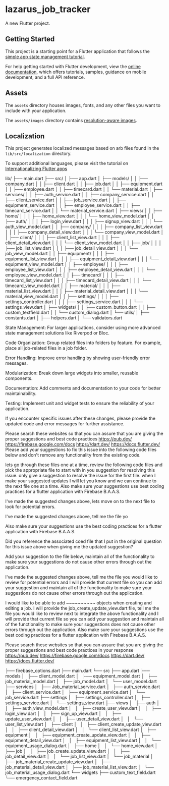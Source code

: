 # lazarus_job_tracker

A new Flutter project.

## Getting Started

This project is a starting point for a Flutter application that follows the
[simple app state management
tutorial](https://flutter.dev/docs/development/data-and-backend/state-mgmt/simple).

For help getting started with Flutter development, view the
[online documentation](https://flutter.dev/docs), which offers tutorials,
samples, guidance on mobile development, and a full API reference.

## Assets

The `assets` directory houses images, fonts, and any other files you want to
include with your application.

The `assets/images` directory contains [resolution-aware
images](https://flutter.dev/docs/development/ui/assets-and-images#resolution-aware).

## Localization

This project generates localized messages based on arb files found in
the `lib/src/localization` directory.

To support additional languages, please visit the tutorial on
[Internationalizing Flutter
apps](https://flutter.dev/docs/development/accessibility-and-localization/internationalization)



lib/
├── main.dart
├── src/
│   ├── app.dart
│   ├── models/
│   │   ├── company.dart
│   │   ├── client.dart
│   │   ├── job.dart
│   │   ├── equipment.dart
│   │   ├── employee.dart
│   │   ├── timecard.dart
│   │   └── material.dart
│   ├── services/
│   │   ├── auth_service.dart
│   │   ├── company_service.dart
│   │   ├── client_service.dart
│   │   ├── job_service.dart
│   │   ├── equipment_service.dart
│   │   ├── employee_service.dart
│   │   ├── timecard_service.dart
│   │   └── material_service.dart
│   ├── views/
│   │   ├── home/
│   │   │   ├── home_view.dart
│   │   │   └── home_view_model.dart
│   │   ├── auth/
│   │   │   ├── login_view.dart
│   │   │   ├── signup_view.dart
│   │   │   └── auth_view_model.dart
│   │   ├── company/
│   │   │   ├── company_list_view.dart
│   │   │   ├── company_detail_view.dart
│   │   │   └── company_view_model.dart
│   │   ├── client/
│   │   │   ├── client_list_view.dart
│   │   │   ├── client_detail_view.dart
│   │   │   └── client_view_model.dart
│   │   ├── job/
│   │   │   ├── job_list_view.dart
│   │   │   ├── job_detail_view.dart
│   │   │   └── job_view_model.dart
│   │   ├── equipment/
│   │   │   ├── equipment_list_view.dart
│   │   │   ├── equipment_detail_view.dart
│   │   │   └── equipment_view_model.dart
│   │   ├── employee/
│   │   │   ├── employee_list_view.dart
│   │   │   ├── employee_detail_view.dart
│   │   │   └── employee_view_model.dart
│   │   ├── timecard/
│   │   │   ├── timecard_list_view.dart
│   │   │   ├── timecard_detail_view.dart
│   │   │   └── timecard_view_model.dart
│   │   ├── material/
│   │   │   ├── material_list_view.dart
│   │   │   ├── material_detail_view.dart
│   │   │   └── material_view_model.dart
│   │   ├── settings/
│   │   │   ├── settings_controller.dart
│   │   │   ├── settings_service.dart
│   │   │   └── settings_view.dart
│   ├── widgets/
│   │   ├── custom_button.dart
│   │   ├── custom_textfield.dart
│   │   └── custom_dialog.dart
│   └── utils/
│       ├── constants.dart
│       ├── helpers.dart
│       └── validators.dart


State Management: For larger applications, consider using more advanced state management solutions like Riverpod or Bloc.

Code Organization: Group related files into folders by feature. For example, place all job-related files in a job folder.

Error Handling: Improve error handling by showing user-friendly error messages.

Modularization: Break down large widgets into smaller, reusable components.

Documentation: Add comments and documentation to your code for better maintainability.

Testing: Implement unit and widget tests to ensure the reliability of your application.

If you encounter specific issues after these changes, please provide the updated code and error messages for further assistance.

Please search these websites so that you can assure that you are giving the proper suggestions and best code practices
https://pub.dev/
https://firebase.google.com/docs
https://dart.dev/
https://docs.flutter.dev/
Please add your suggestions to fix this issue into the following code files below and don't remove any functionality from the existing code.

lets go through these files one at a time, review the following code files and pick the appropriate file to start with in you suggestion for resolving this issue. only give a suggestion to resolve the issue for the first file. when I  make your suggested updates I will let you know and we can continue to the next file one at a time. Also make sure your suggestions use best coding practices for a flutter application with Firebase B.A.A.S.



I've made the suggested changes above, lets move on to the next file to look for potential errors.

I've made the suggested changes above, tell me the file yo

Also make sure your suggestions use the best coding practices for a flutter application with Firebase B.A.A.S.

Did you reference the associated coed file that I put in the original question for this issue above when giving me the updated suggestion? 

Add your suggestion to the file below, maintain all of the functionality to make sure your suggestions do not cause other errors through out the application.

I've made the suggested changes above, tell me the file you would like to review for potential errors and I will provide that current file so you can add your suggestion and maintain all of the functionality to make sure your suggestions do not cause other errors through out the application.


I would like to be able to add ~~~~~~~~~~ objects when creating and editing a job. I will provide the job_create_update_view.dart file, tell me the file you would like to review next to integrate the above functionality  and I will provide that current file so you can add your suggestion and maintain all of the functionality to make sure your suggestions does not cause other errors through out the application. Also make sure your suggestions use the best coding practices for a flutter application with Firebase B.A.A.S.

Please search these websites so that you can assure that you are giving the proper suggestions and best code practices in your response
https://pub.dev/
https://firebase.google.com/docs
https://dart.dev/
https://docs.flutter.dev/

├── firebase_options.dart
├── main.dart
└── src
    ├── app.dart
    ├── models
    │   ├── client_model.dart
    │   ├── equipment_model.dart
    │   ├── job_material_model.dart
    │   ├── job_model.dart
    │   └── user_model.dart
    ├── services
    │   ├── Job_material_service.dart
    │   ├── auth_service.dart
    │   ├── client_service.dart
    │   ├── equipment_service.dart
    │   └── job_service.dart
    ├── settings
    │   ├── settings_controller.dart
    │   ├── settings_service.dart
    │   └── settings_view.dart
    ├── views
    │   ├── auth
    │   │   ├── auth_view_model.dart
    │   │   ├── create_user_view.dart
    │   │   ├── login_view.dart
    │   │   ├── sign_up_view.dart
    │   │   ├── update_user_view.dart
    │   │   ├── user_detail_view.dart
    │   │   └── user_list_view.dart
    │   ├── client
    │   │   ├── client_create_update_view.dart
    │   │   ├── client_detail_view.dart
    │   │   └── client_list_view.dart
    │   ├── equipment
    │   │   ├── equipment_create_update_view.dart
    │   │   ├── equipment_detail_view.dart
    │   │   ├── equipment_list_view.dart
    │   │   └── equipment_usage_dialog.dart
    │   ├── home
    │   │   └── home_view.dart
    │   ├── job
    │   │   ├── job_create_update_view.dart
    │   │   ├── job_detail_view.dart
    │   │   └── job_list_view.dart
    │   └── job_material
    │       ├── job_material_create_update_view.dart
    │       ├── job_material_detail_view.dart
    │       ├── job_material_list_view.dart
    │       └── job_material_usage_dialog.dart
    └── widgets
        ├── custom_text_field.dart
        └── emergency_contact_field.dart